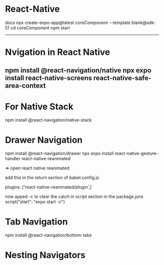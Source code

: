 # React-Native

docs
npx create-expo-app@latest coreComponent --template blank@sdk-51
cd coreComponent
npm start

-------------------------------------------------------------------

# Nvigation in React Native

npm install @react-navigation/native
npx expo install react-native-screens react-native-safe-area-context
-----------------------------------------------------------------------

# For Native Stack

npm install @react-navigation/native-stack

# Drawer Navigation

npm install @react-navigation/drawer
npx expo install react-native-gesture-handler react-native-reanimated

=> open react native reanimated

add this in the return section of babel.config.js

plugins: ['react-native-reanimated/plugin',]

now apped -c to clear the catch in script section in the package.jons
script("start": "expo start -c")

# Tab Navigation

npm install @react-navigation/bottom-tabs

# Nesting Navigators














